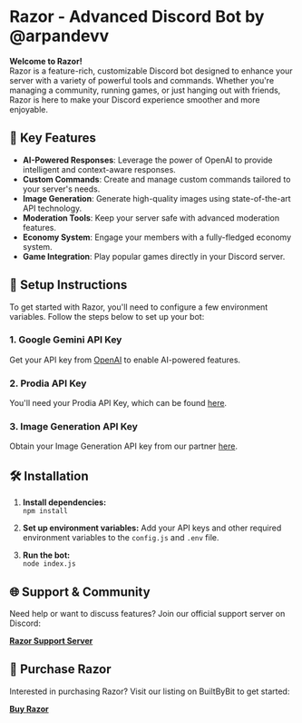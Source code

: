 # Razor - Advanced Discord Bot by @arpandevv

**Welcome to Razor!**  
Razor is a feature-rich, customizable Discord bot designed to enhance your server with a variety of powerful tools and commands. Whether you're managing a community, running games, or just hanging out with friends, Razor is here to make your Discord experience smoother and more enjoyable.

## 🚀 Key Features

- **AI-Powered Responses**: Leverage the power of OpenAI to provide intelligent and context-aware responses.
- **Custom Commands**: Create and manage custom commands tailored to your server's needs.
- **Image Generation**: Generate high-quality images using state-of-the-art API technology.
- **Moderation Tools**: Keep your server safe with advanced moderation features.
- **Economy System**: Engage your members with a fully-fledged economy system.
- **Game Integration**: Play popular games directly in your Discord server.

## 🔧 Setup Instructions

To get started with Razor, you'll need to configure a few environment variables. Follow the steps below to set up your bot:

### 1. Google Gemini API Key
Get your API key from [OpenAI](https://ai.google.dev/) to enable AI-powered features.

### 2. Prodia API Key
You'll need your Prodia API Key, which can be found [here](https://app.prodia.com/api).

### 3. Image Generation API Key
Obtain your Image Generation API key from our partner [here](https://discord.gg/QprAy5WWWQ).

## 🛠️ Installation

1. **Install dependencies:**  
   `npm install`

2. **Set up environment variables:** 
   Add your API keys and other required environment variables to the `config.js` and `.env` file.

3. **Run the bot:**  
   `node index.js`

## 🌐 Support & Community

Need help or want to discuss features? Join our official support server on Discord:

**[Razor Support Server](https://discord.gg/YSv9VqQg6g)**

## 🔗 Purchase Razor

Interested in purchasing Razor? Visit our listing on BuiltByBit to get started:

**[Buy Razor](https://builtbybit.com/resources/razor-an-all-in-one-discord-bot.29648/)**
